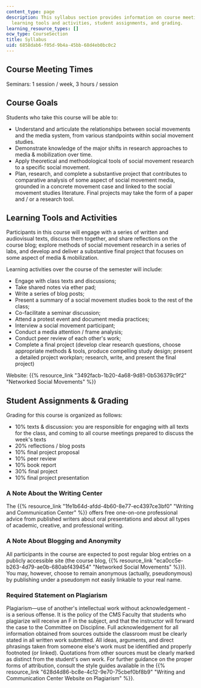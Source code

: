 ```yaml
---
content_type: page
description: This syllabus section provides information on course meeting times, goals,
  learning tools and activities, student assignments, and grading.
learning_resource_types: []
ocw_type: CourseSection
title: Syllabus
uid: 6858dab6-f05d-9b4a-45bb-68d4eb0bc0c2
---
```


Course Meeting Times
--------------------

Seminars: 1 session / week, 3 hours / session

Course Goals
------------

Students who take this course will be able to:

*   Understand and articulate the relationships between social movements and the media system, from various standpoints within social movement studies.
*   Demonstrate knowledge of the major shifts in research approaches to media & mobilization over time.
*   Apply theoretical and methodological tools of social movement research to a specific social movement.
*   Plan, research, and complete a substantive project that contributes to comparative analysis of some aspect of social movement media, grounded in a concrete movement case and linked to the social movement studies literature. Final projects may take the form of a paper and / or a research tool.

Learning Tools and Activities
-----------------------------

Participants in this course will engage with a series of written and audiovisual texts, discuss them together, and share reflections on the course blog; explore methods of social movement research in a series of labs, and develop and deliver a substantive final project that focuses on some aspect of media & mobilization.

Learning activities over the course of the semester will include:

*   Engage with class texts and discussions;
*   Take shared notes via ether pad;
*   Write a series of blog posts;
*   Present a summary of a social movement studies book to the rest of the class;
*   Co-facilitate a seminar discussion;
*   Attend a protest event and document media practices;
*   Interview a social movement participant;
*   Conduct a media attention / frame analysis;
*   Conduct peer review of each other's work;
*   Complete a final project (develop clear research questions, choose appropriate methods & tools, produce compelling study design; present a detailed project workplan; research, write, and present the final project)

Website: {{% resource_link "3492facb-1b20-4a68-9d81-0b536379c9f2" "Networked Social Movements" %}}

Student Assignments & Grading
-----------------------------

Grading for this course is organized as follows:

*   10% texts & discussion: you are responsible for engaging with all texts for the class, and coming to all course meetings prepared to discuss the week's texts
*   20% reflections / blog posts
*   10% final project proposal
*   10% peer review
*   10% book report
*   30% final project
*   10% final project presentation

### A Note About the Writing Center

The {{% resource_link "1fe1b64d-afdd-4b60-8e77-ec4397ce3bf0" "Writing and Communication Center" %}} offers free one-on-one professional advice from published writers about oral presentations and about all types of academic, creative, and professional writing.

### A Note About Blogging and Anonymity

All participants in the course are expected to post regular blog entries on a publicly accessible site (the course blog, {{% resource_link "eca0cc5e-b263-4d79-ae0b-680abf439454" "Networked Social Movements" %}}). You may, however, choose to remain anonymous (actually, pseudonymous) by publishing under a pseudonym not easily linkable to your real name.

### Required Statement on Plagiarism

Plagiarism—use of another's intellectual work without acknowledgement - is a serious offense. It is the policy of the CMS Faculty that students who plagiarize will receive an F in the subject, and that the instructor will forward the case to the Committee on Discipline. Full acknowledgement for all information obtained from sources outside the classroom must be clearly stated in all written work submitted. All ideas, arguments, and direct phrasings taken from someone else's work must be identified and properly footnoted (or linked). Quotations from other sources must be clearly marked as distinct from the student's own work. For further guidance on the proper forms of attribution, consult the style guides available in the {{% resource_link "628d4d86-bc8e-4c12-9e70-75cbef0bf8b9" "Writing and Communication Center Website on Plagiarism" %}}.